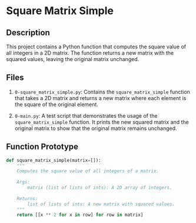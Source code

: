 # Square Matrix Simple

## Description

This project contains a Python function that computes the square value of all integers in a 2D matrix. The function returns a new matrix with the squared values, leaving the original matrix unchanged.

## Files

1. `0-square_matrix_simple.py`: Contains the `square_matrix_simple` function that takes a 2D matrix and returns a new matrix where each element is the square of the original element.

2. `0-main.py`: A test script that demonstrates the usage of the `square_matrix_simple` function. It prints the new squared matrix and the original matrix to show that the original matrix remains unchanged.

## Function Prototype

```python
def square_matrix_simple(matrix=[]):
    """
    Computes the square value of all integers of a matrix.
    
    Args:
        matrix (list of lists of ints): A 2D array of integers.
        
    Returns:
        list of lists of ints: A new matrix with squared values.
    """
    return [[x ** 2 for x in row] for row in matrix]
